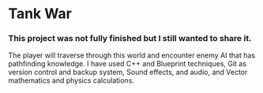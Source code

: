 # Tank War 

### This project was not fully finished but I still wanted to share it.

The player will traverse through this world and encounter enemy AI that has pathfinding knowledge. I have used C++ and Blueprint techniques, Git as version control and backup system, Sound effects, and audio, and Vector mathematics and physics calculations. 
